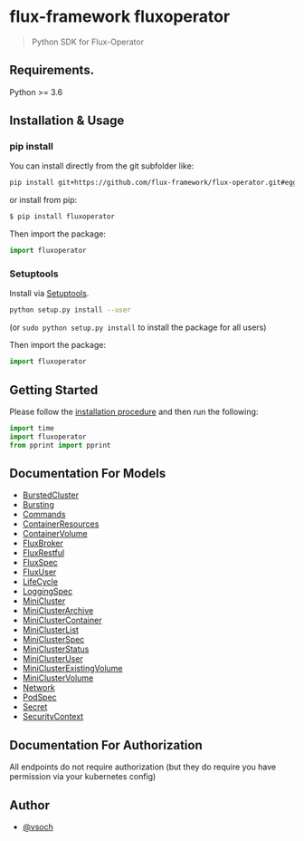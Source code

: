 # flux-framework fluxoperator

> Python SDK for Flux-Operator

## Requirements.

Python >= 3.6

## Installation & Usage

### pip install

You can install directly from the git subfolder like:

```bash
pip install git+https://github.com/flux-framework/flux-operator.git#egg=subdir&subdirectory=sdk/python/v1alpha1
```

or install from pip:

```bash
$ pip install fluxoperator
```

Then import the package:

```python
import fluxoperator
```

### Setuptools

Install via [Setuptools](http://pypi.python.org/pypi/setuptools).

```sh
python setup.py install --user
```

(or `sudo python setup.py install` to install the package for all users)

Then import the package:

```python
import fluxoperator
```

## Getting Started

Please follow the [installation procedure](#installation--usage) and then run the following:

```python
import time
import fluxoperator
from pprint import pprint
```

## Documentation For Models

 - [BurstedCluster](BurstedCluster.md)
 - [Bursting](Bursting.md)
 - [Commands](Commands.md)
 - [ContainerResources](dContainerResources.md)
 - [ContainerVolume](ContainerVolume.md)
 - [FluxBroker](FluxBrokerl.md)
 - [FluxRestful](FluxRestful.md)
 - [FluxSpec](FluxSpec.md)
 - [FluxUser](FluxUser.md)
 - [LifeCycle](LifeCycle.md)
 - [LoggingSpec](LoggingSpec.md)
 - [MiniCluster](MiniCluster.md)
 - [MiniClusterArchive](MiniClusterArchive.md)
 - [MiniClusterContainer](MiniClusterContainer.md)
 - [MiniClusterList](MiniClusterList.md)
 - [MiniClusterSpec](MiniClusterSpec.md)
 - [MiniClusterStatus](MiniClusterStatus.md)
 - [MiniClusterUser](MiniClusterUser.md)
 - [MiniClusterExistingVolume](MiniClusterExistingVolume.md)
 - [MiniClusterVolume](MiniClusterVolume.md)
 - [Network](Network.md)
 - [PodSpec](PodSpec.md)
 - [Secret](Secret.md)
 - [SecurityContext](SecurityContext.md)

## Documentation For Authorization

 All endpoints do not require authorization (but they do require you have permission via your kubernetes config)

## Author

- [@vsoch](https://github.com/vsoch)
